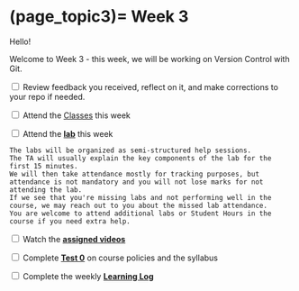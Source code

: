 (page_topic3)=
Week 3
=======================

Hello!

Welcome to Week 3 - this week, we will be working on Version Control with Git.

<label><input type="checkbox" id="week03_task1" class="box"> Review feedback you received, reflect on it, and make corrections to your repo if needed. </input></label>

<label><input type="checkbox" id="week03_task2" class="box"> Attend the [Classes](classes.md) this week </input></label>

<label><input type="checkbox" id="week03_task3" class="box"> Attend the **[lab](./lab3/README.md)** this week</input></label>

```{tip}
The labs will be organized as semi-structured help sessions.
The TA will usually explain the key components of the lab for the first 15 minutes.
We will then take attendance mostly for tracking purposes, but attendance is not mandatory and you will not lose marks for not attending the lab.
If we see that you're missing labs and not performing well in the course, we may reach out to you about the missed lab attendance.
You are welcome to attend additional labs or Student Hours in the course if you need extra help.
```
<label><input type="checkbox" id="week03_task4" class="box"> Watch the **[assigned videos](./videos.md)**</input></label>

<label><input type="checkbox" id="week03_task5" class="box"> Complete **[Test 0](./test1_bonus.md)** on course policies and the syllabus</input></label>

<label><input type="checkbox" id="week03_task6" class="box"> Complete the weekly **[Learning Log](./log.md)**</input></label>